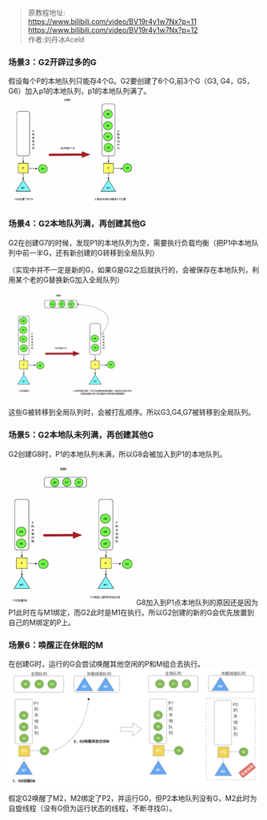 > 原教程地址:\
> https://www.bilibili.com/video/BV19r4y1w7Nx?p=11
> https://www.bilibili.com/video/BV19r4y1w7Nx?p=12 \
> 作者:刘丹冰Aceld

### 场景3：G2开辟过多的G

假设每个P的本地队列只能存4个G。G2要创建了6个G,前3个G（G3, G4，G5，G6）加入p1的本地队列，p1的本地队列满了。
<img src="../img/go-func-create-much.png" width="50%" alt="" />

### 场景4：G2本地队列满，再创建其他G

G2在创建G7的时候，发现P1的本地队列为空，需要执行负载均衡（把P1中本地队列中前一半G，还有新创建的G转移到全局队列）

（实现中并不一定是新的G，如果G是G2之后就执行的，会被保存在本地队列，利用某个老的G替换新G加入全局队列）

<img src="../img/go-func-create-much1.png" width="50%" alt="" />

这些G被转移到全局队列时，会被打乱顺序。所以G3,G4,G7被转移到全局队列。

### 场景5：G2本地队未列满，再创建其他G

G2创建G8时，P1的本地队列未满，所以G8会被加入到P1的本地队列。

<img src="../img/go-func-create-much2.png" width="50%" alt="" />
G8加入到P1点本地队列的原因还是因为P1此时在与M1绑定，而G2此时是M1在执行。所以G2创建的新的G会优先放置到自己的M绑定的P上。

### 场景6：唤醒正在休眠的M

在创建G时，运行的G会尝试唤醒其他空闲的P和M组合去执行。
<img src="../img/go-func-create-much3.png" alt="" />

假定G2唤醒了M2，M2绑定了P2，并运行G0，但P2本地队列没有G，M2此时为自旋线程（没有G但为运行状态的线程，不断寻找G）。